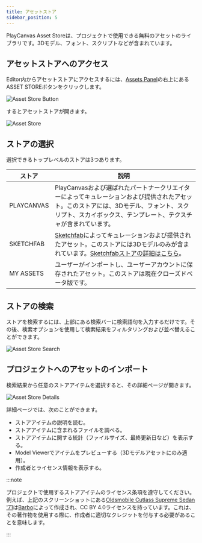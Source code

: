 ```yaml
---
title: アセットストア
sidebar_position: 5
---
```


PlayCanvas Asset Storeは、プロジェクトで使用できる無料のアセットのライブラリです。3Dモデル、フォント、スクリプトなどが含まれています。

## アセットストアへのアクセス

Editor内からアセットストアにアクセスするには、[Assets Panel](../../editor/interface/assets)の右上にあるASSET STOREボタンをクリックします。

![Asset Store Button](/img/user-manual/assets/asset-store/asset-store-button.png)

するとアセットストアが開きます。

![Asset Store](/img/user-manual/assets/asset-store/asset-store.png)

## ストアの選択

選択できるトップレベルのストアは3つあります。

| ストア | 説明 |
| ----- | ----------- |
| PLAYCANVAS | PlayCanvasおよび選ばれたパートナークリエイターによってキュレーションおよび提供されたアセット。このストアには、3Dモデル、フォント、スクリプト、スカイボックス、テンプレート、テクスチャが含まれています。 |
| SKETCHFAB  | [Sketchfab](https://sketchfab.com/)によってキュレーションおよび提供されたアセット。このストアには3Dモデルのみが含まれています。[Sketchfabストアの詳細はこちら](sketchfab)。 |
| MY ASSETS  | ユーザーがインポートし、ユーザーアカウントに保存されたアセット。このストアは現在クローズドベータ版です。 |

## ストアの検索

ストアを検索するには、上部にある検索バーに検索語句を入力するだけです。その後、検索オプションを使用して検索結果をフィルタリングおよび並べ替えることができます。

![Asset Store Search](/img/user-manual/assets/asset-store/asset-store-search.png)

## プロジェクトへのアセットのインポート

検索結果から任意のストアアイテムを選択すると、その詳細ページが開きます。

![Asset Store Details](/img/user-manual/assets/asset-store/asset-store-details.png)

詳細ページでは、次のことができます。

* ストアアイテムの説明を読む。
* ストアアイテムに含まれるファイルを調べる。
* ストアアイテムに関する統計（ファイルサイズ、最終更新日など）を表示する。
* Model Viewerでアイテムをプレビューする（3Dモデルアセットにのみ適用）。
* 作成者とライセンス情報を表示する。

:::note

プロジェクトで使用するストアアイテムのライセンス条項を遵守してください。例えば、上記のスクリーンショットにある[Oldsmobile Cutlass Supreme Sedan '71](https://sketchfab.com/3d-models/oldsmobile-cutlass-supreme-sedan-71-78f76d386a4341b0b71745bdc50fd5ab)は[Barbo](https://sketchfab.com/barbo-autos)によって作成され、CC BY 4.0ライセンスを持っています。これは、その著作物を使用する際に、作成者に適切なクレジットを付与する必要があることを意味します。

:::
